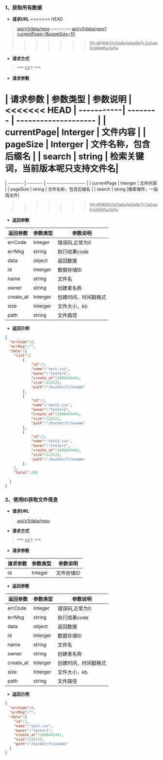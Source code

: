 ### 1、获取所有数据

- **请求URL**
<<<<<<< HEAD
> [api/v1/data/repo](#)
=======
> [api/v1/data/repo?currentPage=1&pageSize=10](#)
>>>>>>> 5fcd916802d3a8a1e9a8b7c2a0abfcb9695a3d1e

- **请求方式** 

> *** GET *** 

- **请求参数**

| 请求参数 | 参数类型 | 参数说明             |
<<<<<<< HEAD
| -----------| -------- | -------------------- |
| currentPage| Interger | 文件内容             |
| pageSize   | Interger | 文件名称，包含后缀名 |
| search     | string   | 检索关键词，当前版本呢只支持文件名|
=======
| -------- | -------- | -------------------- |
| currentPage   | Interger | 文件内容             |
| pageSize | string   | 文件名称，包含后缀名 |
| search   | string   |檢索條件，一般爲文件|
>>>>>>> 5fcd916802d3a8a1e9a8b7c2a0abfcb9695a3d1e
- **返回参数**

| 返回参数  | 参数类型 | 参数说明             |
| --------- | -------- | -------------------- |
| errCode   | Integer  | 错误码,正常为0       |
| errMsg    | string   | 执行结果code         |
| data      | object   | 返回数据             |
| id        | Interger | 数据存储ID           |
| name      | string   | 文件名               |
| owner     | string   | 创建者名称           |
| create_at | Interger | 创建时间，时间戳格式 |
| size      | Interger | 文件大小，kb         |
| path      | string   | 文件路径             |

- **返回示例**  

```json
{
  "errCode":0,
  "errMsg":"",
  "data":{
    "list":[
        {
            "id":1,
            "name":"test.csv",
            "owner":"tester1",
            "create_at":1606443441,
            "size":123123,
            "path":"/bucket/filename"
        },
        {
            "id":2,
            "name":"test2.csv",
            "owner":"tester2",
            "create_at":1606443441,
            "size":123123,
            "path":"/bucket/filename"
        },
        {
            "id":3,
            "name":"test3.csv",
            "owner":"tester1",
            "create_at":1606443441,
            "size":123123,
            "path":"/bucket/filename"
        },
    ],
    "total":100
    
  }
}
```

### 2、使用ID获取文件信息

- **请求URL**
> [api/v1/data/repo](#)

- **请求方式** 

> *** GET *** 

- **请求参数**

| 请求参数 | 参数类型 | 参数说明   |
| -------- | -------- | ---------- |
| id       | Integer  | 文件存储ID |

- **返回参数**

| 返回参数  | 参数类型 | 参数说明             |
| --------- | -------- | -------------------- |
| errCode   | Integer  | 错误码,正常为0       |
| errMsg    | string   | 执行结果code         |
| data      | object   | 返回数据             |
| id        | Interger | 数据存储ID           |
| name      | string   | 文件名               |
| owner     | string   | 创建者名称           |
| create_at | Interger | 创建时间，时间戳格式 |
| size      | Interger | 文件大小，kb         |
| path      | string   | 文件路径             |

- **返回示例**  

```json
{
  "errCode":0,
  "errMsg":"",
  "data":{
    "id":1,
    "name":"test.csv",
    "owner":"tester1",
    "create_at":1606443441,
    "size":123123,
    "path":"/bucket/filename"
  }
}
```